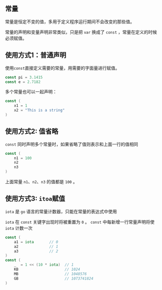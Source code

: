 ## 常量
常量是恒定不变的值，多用于定义程序运行期间不会改变的那些值。


常量的声明和变量声明非常类似，只是把 `var` 换成了 `const` ，常量在定义的时候必须赋值。

## 使用方式1：普通声明
使用`const`直接定义需要的常量，用需要的字面量进行赋值。
```go
const pi = 3.1415
const e = 2.7182
```
多个常量也可以一起声明：
```go
const (
	x1 = 1
	x2 = "This is a string"
)
```

## 使用方式2: 值省略
`const` 同时声明多个常量时，如果省略了值则表示和上面一行的值相同
```go
const (
	n1 = 100
	n2
	n3
)
```
上面常量 `n1`、`n2`、`n3` 的值都是 `100` 。

## 使用方式3: `itoa`赋值

`iota` 是 `go` 语言的常量计数器，只能在常量的表达式中使用

`iota` 在 `const` 关键字出现时将被重置为 `0` 。 `const` 中每新增一行常量声明将使 `iota` 计数一次

```go
const (
	a1 = iota       // 0
	a2              // 1
	a3              // 2
)
const (
	_  = 1 << (10 * iota)  // 1
	KB                     // 1024
	MB                     // 1048576
	GB                     // 1073741824
)
```
